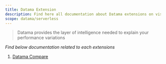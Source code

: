 ```yaml
---
title: Datama Extension
description: Find here all documentation about Datama extensions on visualization tools
scope: datama/serverless
---
```


> Datama provides the layer of intelligence needed to explain your performance variations

_Find below documentation related to each extensions_

1. [Datama Compare]({{site.url}}/{{site.baseurl}}/extensions/datama-compare/introduction.html)